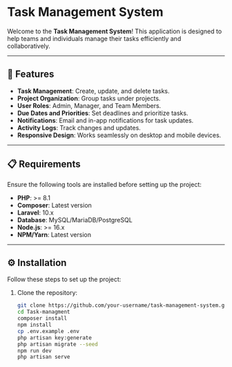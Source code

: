 # Task Management System

Welcome to the **Task Management System**! This application is designed to help teams and individuals manage their tasks efficiently and collaboratively.

---

## 🌟 Features

-   **Task Management**: Create, update, and delete tasks.
-   **Project Organization**: Group tasks under projects.
-   **User Roles**: Admin, Manager, and Team Members.
-   **Due Dates and Priorities**: Set deadlines and prioritize tasks.
-   **Notifications**: Email and in-app notifications for task updates.
-   **Activity Logs**: Track changes and updates.
-   **Responsive Design**: Works seamlessly on desktop and mobile devices.

---

## 📋 Requirements

Ensure the following tools are installed before setting up the project:

-   **PHP**: >= 8.1
-   **Composer**: Latest version
-   **Laravel**: 10.x
-   **Database**: MySQL/MariaDB/PostgreSQL
-   **Node.js**: >= 16.x
-   **NPM/Yarn**: Latest version

---

## ⚙️ Installation

Follow these steps to set up the project:

1. Clone the repository:
    ```bash
    git clone https://github.com/your-username/task-management-system.git
    cd Task-managment
    composer install
    npm install
    cp .env.example .env
    php artisan key:generate
    php artisan migrate --seed
    npm run dev
    php artisan serve
    ```
